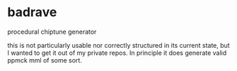 # badrave
procedural chiptune generator

this is not particularly usable nor correctly structured in its current state, 
but I wanted to get it out of my private repos. In principle it does generate valid ppmck mml of some sort.
